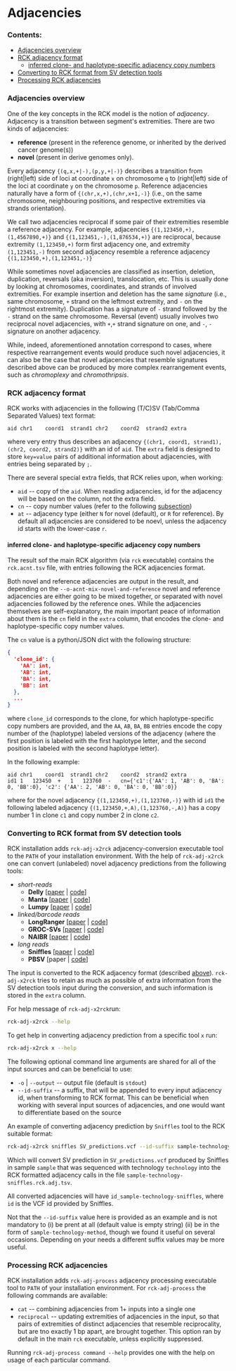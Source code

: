 # Adjacencies

### Contents: 
* [Adjacencies overview](#adjacencies-overview)
* [RCK adjacency format](#rck-adjacency-format)
    * [inferred clone- and haplotype-specific adjacency copy numbers](#inferred-clone--and-haplotype-specific-adjacency-copy-numbers)
* [Converting to RCK format from SV detection tools](#converting-to-rck-format-from-sv-detection-tools)
* [Processing RCK adjacencies](#processing-rck-adjacencies)

### Adjacencies overview
One of the key concepts in the RCK model is the notion of *adjacency*.
Adjacency is a transition between segment's extremities. 
There are two kinds of adjacencies:
* **reference** (present in the reference genome, or inherited by the derived cancer genome(s))
* **novel**  (present in derive genomes only).

Every adjacency `{(q,x,+|-),(p,y,+|-)}` describes a transition from (right|left) side of loci at coordinate `x` on chromosome `q` to (right|left) side of the loci at coordinate `y` on the chromosome `p`. 
Reference adjacencies naturally have a form of `{(chr,x,+),(chr,x+1,-)}` (i.e., on the same chromosome, neighbouring positions, and respective extremities via strands orientation).

We call two adjacencies reciprocal if some pair of their extremities resemble a reference adjacency.
For example, adjacencies `{(1,123450,+),(1,4567890,+)}` and `{(1,123451,-),(1,876534,+)}` are reciprocal, because extremity `(1,123450,+)` form first adjacency one, and extremity `(1,123451,-)` from second adjacency resemble a reference adjacency `{(1,123450,+),(1,123451,-)}`  

While sometimes novel adjacencies are classified as insertion, deletion, duplication, reversals (aka inversion), translocation, etc.
This is usually done by looking at chromosomes, coordinates, and strands of involved extremities.
For example insertion and deletion has the same *signature* (i.e., same chromosome, `+` strand on the leftmost extremity, and `-` on the rightmost extremity).
Duplication has a signature of `-` strand followed by the `-` strand on the same chromosome.
Reversal (event) usually involves two reciprocal novel adjacencies, with `+`,`+` strand signature on one, and `-`, `-` signature on another adjacency.

While, indeed, aforementioned annotation correspond to cases, where respective rearrangement events would produce such novel adjacencies, 
it can also be the case that novel adjacencies that resemble signatures described above can be produced by more complex rearrangement events, such as *chromoplexy* and *chromothripsis*.

### RCK adjacency format
RCK works with adjacencies in the following (T/C)SV (Tab/Comma Separated Values) text format:

````
aid	chr1	coord1	strand1	chr2	coord2	strand2	extra
````
where very entry thus describes an adjacency `{(chr1, coord1, strand1), (chr2, coord2, strand2)}` with an id of `aid`.
The `extra` field is designed to store `key=value` pairs of additional information about adjacencies, with entries being separated by `;`.

There are several special extra fields, that RCK relies upon, when working:
* `aid` -- copy of the `aid`. When reading adjacencies, id for the adjacency will be based on the column, not the extra field.
* `cn` -- copy number values (refer to the following [subsection](#inferred-clone--and-haplotype-specific-adjacency-copy-numbers))
* `at` -- adjacency type  (either `N` for novel (default), or `R` for reference). By default all adjacencies are considered to be noevl, unless the adjacency id starts with the lower-case `r`. 

#### inferred clone- and haplotype-specific adjacency copy numbers
The result sof the main RCK algorithm (via `rck` executable) contains the `rck.acnt.tsv` file, with entries following the RCK adjacencies format.

Both novel and reference adjacencies are output in the result, and depending on the ``--o-acnt-mix-novel-and-reference`` novel and reference adjacencies are either going to be mixed together, or separated with novel adjacencies followed by the reference ones.
While the adjacencies themselves are self-explanatory, the main important peace of information about them is the `cn` field in the `extra` column, that encodes the clone- and haplotype-specific copy number values.

The `cn` value is a python/JSON dict with the following structure:

```json
{
  'clone_id': {
    'AA': int,
    'AB': int,
    'BA': int,
    'BB': int
  },
  ...
}
``` 
where `clone_id` corresponds to the clone, for which haplotype-specific copy numbers are provided, and the 
`AA`, `AB`, `BA`, `BB` entries encode the copy number of the (haplotype) labeled versions of the adjacency (where the first position is labeled with the first haplotype letter, and the second position is labeled with the second haplotype letter).

In the following example:
````
aid	chr1	coord1	strand1	chr2	coord2	strand2	extra
id1	1	123450	+	1	123760	-	cn={'c1':{'AA': 1, 'AB': 0, 'BA': 0, 'BB':0}, 'c2': {'AA': 2, 'AB': 0, 'BA': 0, 'BB':0}}
````
where for the novel adjacency `{(1,123450,+),(1,123760,-)}` with id `id1` the following labeled adjacency `{(1,123450,+,A),(1,123760,-,A)}` has a copy number 1 in clone `c1` and copy number 2 in clone `c2`.  

### Converting to RCK format from SV detection tools
RCK installation adds `rck-adj-x2rck` adjacency-conversion executable tool to the `PATH` of your installation environment.
With the help of `rck-adj-x2rck` one can convert (unlabeled) novel adjacency predictions from the following tools:

* *short-reads*
    * **Delly** [[paper](https://www.ncbi.nlm.nih.gov/pmc/articles/PMC3436805/) | [code](https://github.com/dellytools/delly)] 
    * **Manta** [[paper](https://www.ncbi.nlm.nih.gov/pubmed/26647377) | [code](https://github.com/Illumina/manta)] 
    * **Lumpy** [[paper](https://genomebiology.biomedcentral.com/articles/10.1186/gb-2014-15-6-r84) | [code](https://github.com/arq5x/lumpy-sv)] 
* *linked/barcode reads* 
    * **LongRanger** [[paper](https://www.ncbi.nlm.nih.gov/pmc/articles/PMC4786454/) | [code](https://github.com/10XGenomics/longranger)] 
    * **GROC-SVs** [[paper](https://www.ncbi.nlm.nih.gov/pubmed/28714986) | [code](https://github.com/grocsvs/grocsvs)]
    * **NAIBR** [[paper](https://www.ncbi.nlm.nih.gov/pubmed/29112732) | [code](https://github.com/raphael-group/NAIBR)]
* *long reads*
    * **Sniffles** [[paper](https://www.ncbi.nlm.nih.gov/pmc/articles/PMC5990442/) | [code](https://github.com/fritzsedlazeck/Sniffles)]
    * **PBSV** [paper | [code](https://github.com/PacificBiosciences/pbsv)]
    
The input is converted to the RCK adjacency format (described [above](#rck-adjacency-format)).
`rck-adj-x2rck` tries to retain as much as possible of extra information from the SV detection tools input during the conversion, and such information is stored in the `extra` column.

For help message of `rck-adj-x2rck`run:
````bash
rck-adj-x2rck --help
````

To get help in converting adjacency prediction from a specific tool `x` run:
````bash
rck-adj-x2rck x --help
```` 

The following optional command line arguments are shared for all of the input sources and can be beneficial to use:
* `-o` | `--output` -- output file (default is `stdout`)
* `--id-suffix` -- a suffix, that will be appended to every input adjacency id, when transforming to RCK format.
This can be beneficial when working with several input sources of adjacencies, and one would want to differentiate based on the source 

An example of converting adjacency prediction by `Sniffles` tool to the RCK suitable format:
````bash
rck-adj-x2rck sniffles SV_predictions.vcf --id-suffix sample-technology-sniffles -o sample-technology-sniffles.rck.adj.tsv
````
Which will convert SV prediction in `SV_predictions.vcf` produced by Sniffles in sample `sample` that was sequenced with technology `technology` into the RCK formatted adjacency calls in the file `sample-technology-sniffles.rck.adj.tsv`.

All converted adjacencies will have `id_sample-technology-sniffles`, where `id` is the VCF id provided by Sniffles.

Not that the `--id-suffix` value here is provided as an example and is not mandatory to (i) be prent at all (default value is empty string) (ii) be in the form of `sample-technology-method`, though we found it useful on several occasions. 
Depending on your needs a different suffix values may be more useful. 

###  Processing RCK adjacencies
RCK installation adds `rck-adj-process` adjacency processing executable tool to `PATH` of your installation environment.
For `rck-adj-process` the following commands are available:
* `cat` -- combining adjacencies from 1+ inputs into a single one
* `reciprocal` -- updating extremities of adjacencies in the input, so that pairs of extremities of distinct adjacencies that resemble reciprocality, but are tno exactly 1 bp apart, are brought together.
This option ran by default in the main `rck` executable, unless explicitly suppressed.

Running `rck-adj-process command --help` provides one with the help on usage of each particular command. 

